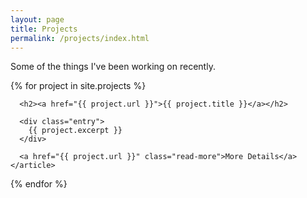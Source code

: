 ```yaml
---
layout: page
title: Projects
permalink: /projects/index.html
---
```


Some of the things I've been working on recently.
<!-- {% assign my_projects = site.projects | sort: 'current', 'last' %} -->
<div class="posts">
  {% for project in site.projects %}
    <article class="post">

      <h2><a href="{{ project.url }}">{{ project.title }}</a></h2>

      <div class="entry">
        {{ project.excerpt }}
      </div>

      <a href="{{ project.url }}" class="read-more">More Details</a>
    </article>
  {% endfor %}
</div>